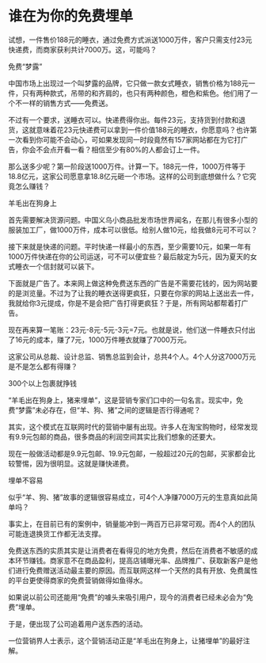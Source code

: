 # 谁在为你的免费埋单

试想，一件售价188元的睡衣，通过免费方式派送1000万件，客户只需支付23元快递费，而商家获利共计7000万。这，可能吗？ 

免费“梦露” 

中国市场上出现过一个叫梦露的品牌，它只做一款女式睡衣，销售价格为188元一件，只有两种款式，吊带的和齐肩的，也只有两种颜色，橙色和紫色。他们用了一个不一样的销售方式——免费送。 

不过有一个要求，送睡衣可以。快递费得你出。每件23元，支持货到付款和退货，这就意味着花23元快递费可以拿到一件价值188元的睡衣，你愿意吗？也许第一次看到你可能不会动心，可如果发现同一时段竟然有157家网站都在为它打广告，你会不会点开看一看？相信至少有80%的人都会订上一件。 

那么送多少呢？第一阶段送1000万件。计算一下。188元一件，1000万件等于18.8亿元，这家公司愿意拿18.8亿元砸一个市场。这样的公司到底想做什么？它究竟怎么赚钱？ 

羊毛出在狗身上 

首先需要解决货源问题。中国义乌小商品批发市场世界闻名，在那儿有很多小型的服装加工厂，做1000万件，成本可以很低。给别人做10元，给我做8元可不可以？ 

接下来就是快递的问题。平时快递一样最小的东西，至少需要10元，如果一年有1000万件快递在你的公司运送，可不可以便宜些？最后敲定为5元，因为夏天的女式睡衣一个信封就可以装下。 

下面就是广告了。本来网上做这种免费送东西的广告是不需要花钱的，因为网站要的是浏览量。不过为了让我的睡衣送得更疯狂，只要在你家的网站上送出去一件，我就给你3元提成，你是不是会把广告打得更疯狂？于是，所有网站都帮着打广告。 

现在再来算一笔账：23元-8元-5元-3元=7元。也就是说，他们送一件睡衣只付出了16元的成本，赚了7元，1000万件睡衣就赚了7000万元。 

这家公司从总裁、设计总监、销售总监到会计，总共4个人。4个人分这7000万元是不是怎么都有得赚？ 

300个以上包裹就挣钱 

“羊毛出在狗身上，猪来埋单”，这是营销专家们口中的一句名言。现实中，免费“梦露”未必存在，但“羊、狗、猪”之间的逻辑是否行得通呢？ 

其实，这个模式在互联网时代的营销中屡有出现。许多人在淘宝购物时，经常发现有9.9元包邮的商品，很多商品的利润空间其实比我们想象的还要大。 

现在一般做活动都是9.9元包邮、19.9元包邮，一般超过20元的包邮，买家都会比较警惕，因为很明显。这就是赚快递费。 

埋单不容易 

似乎“羊、狗、猪”故事的逻辑很容易成立，可4个人净赚7000万元的生意真如此简单吗？ 

事实上，在目前已有的案例中，销量能冲到一两百万已非常可观。而4个人的团队可能连退换货工作都无法支撑。 

免费送东西的实质其实是让消费者在看得见的地方免费，然后在消费者不敏感的成本环节赚钱。商家意不在商品盈利，提高店铺曝光率、品牌推广、获取新客户是他们进行免费赠送活动最主要的原因。而互联网这样一个天然的具有开放、免费属性的平台更使得商家的免费营销做得如鱼得水。 

如果说以前公司还能用“免费”的噱头来吸引用户，现今的消费者已经未必会为“免费”埋单。 

于是，便出现了公司追着用户送东西的活动。 

一位营销界人士表示，这个营销活动正是“羊毛出在狗身上，让猪埋单”的最好注解。